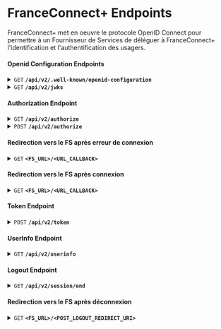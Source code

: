 # FranceConnect+ Endpoints

FranceConnect+ met en oeuvre le protocole OpenID Connect pour permettre à un Fournisseur de Services de déléguer à FranceConnect+ l'identification et l'authentification des usagers.

#### Openid Configuration Endpoints

<details>
 <summary><code>GET</code> <code><b>/api/v2/.well-known/openid-configuration</b></code> </summary>

##### Description

Implémente la requête de `Provider Configuration`

https://openid.net/specs/openid-connect-discovery-1_0.html#ProviderConfigurationRequest

##### Paramètres

> Aucun

##### Réponses

> | code http     | content-type                      |réponse                                                            |
> |---------------|-----------------------------------|---------------------------------------------------------------------|
> | `200`       | `application/json;charset=utf-8`        | Document JSON décrivant la configuration de FranceConnect+ |

##### Exemple d'appel

> ```
> GET /api/v2/.well-known/openid-configuration HTTP/1.1
> Host: auth.integ01.dev-franceconnect.fr
> ```

Configuration FranceConnect+ sur l'environnement d'intégration: 

https://auth.integ01.dev-franceconnect.fr/api/v2/.well-known/openid-configuration

</details>

<details>
 <summary><code>GET</code> <code><b>/api/v2/jwks</b></code> </summary>

##### Description

Liste les clés de signature utilisées par FranceConnect+

##### Paramètres

> Aucun

> | code http     | content-type                      |réponse                                                            |
> |---------------|-----------------------------------|---------------------------------------------------------------------|
> | `200`       | `application/json;charset=utf-8`        | Document JSON décrivant les clés de signature de FranceConnect+ |

##### Exemple d'appel

> ```
> GET /api/v2/jwks HTTP/1.1
> Host: auth.integ01.dev-franceconnect.fr
> ```

Clés FranceConnect+ sur l'environnement d'intégration: 

https://auth.integ01.dev-franceconnect.fr/api/v2/jwks

</details>

#### Authorization Endpoint

<details>
 <summary><code>GET</code> <code><b>/api/v2/authorize</b></code> </summary>

##### Description

Implémente le `Authorization Endpoint` de Openid Connect:

https://openid.net/specs/openid-connect-core-1_0.html#AuthorizationEndpoint

##### Paramètres

> | nom | requis/optionnel | type de données | description |
> |--------|-----------|----------------|------------------------------------------------------|
> | `response_type` | requis | string | `code` |
> | `client_id` | requis | string | `<CLIENT_ID>` Identifiant du FS, communiqué lors de son inscription auprès de FC+ |
> | `redirect_uri` | requis | string |` <FS_URL>%2F<URL_CALLBACK>` Url de retour vers le FS (encodée), communiquée lors de son inscription auprès de FC+ |
> | `acr_values` | requis | string | `eidas2 | eidas3` FranceConnect+ supporte les niveaux eIDAS substantiel et élevé |
> | `scope` | requis | string | `<SCOPES>` Liste des scopes demandés séparés par des espaces (%20 au format unicode dans l'URL) ou des '+' |
> | `claims` | optionnel | string | `<CLAIMS>` Objet JSON encodé décrivant les claims demandés ([Voir spécification Openid Connect](https://openid.net/specs/openid-connect-core-1_0.html#ClaimsParameter)) |
> | `state` | requis | string (minimum 32 caractères) | `<STATE>` Champ obligatoire, généré aléatoirement par le FS, que FC+ renvoie tel quel dans la redirection qui suit l'authentification, pour être ensuite vérifié par le FS. Il est utilisé afin d’empêcher l’exploitation de failles CSRF |
> | `nonce` | requis | string (minimum 32 caractères) | `<NONCE>` Champ obligatoire, généré aléatoirement par le FS que FC renvoie tel quel dans la réponse à l'appel au `Token Endpoint`, pour être ensuite vérifié par le FS. Il est utilisé pour empêcher les attaques par rejeu |
> | `prompt` | optionnel | string | `login` FC+ force une demande de réauthentification avec le FI à chaque connexion |

##### Réponses

> | code http     | content-type                      |réponse                                                            |
> |---------------|-----------------------------------|---------------------------------------------------------------------|
> | `303` (succès)        | `text/html;charset=UTF-8`        | Redirection vers la page de sélection du FI `/api/v2/interaction/{interactionHash}` où {interactionHash} est un hash lié à la session de l'usager |
> | `303` (erreur) | `text/html;charset=UTF-8`        | [Redirection vers le FS après erreur de connexion](#redirection-vers-le-fs-après-erreur-de-connexion) |
> | `400` (mauvais format)| `text/html;charset=UTF-8`        | La page d'erreur avec code `Y000400` est affichée en cas de mauvais format |

##### Exemple d'appel

> ```
> GET /api/v2/authorize?response_type=code&prompt=login&acr_values=eidas2&
> scope=openid+gender+given_name+family_name+email+preferred_username&
> claims=%7B%22id_token%22%3A%7B%22amr%22%3A%7B%22essential%22%3Atrue%7D%7D%7D&
> client_id=6925fb8143c76eded44d32b40c0cb1006065f7f003de52712b78985704f39950&
> redirect_uri=https%3A%2F%2Ffsp1v2.integ01.fcp.fournisseur-de-service.fr%2Foidc-callback&
> state=9ed67ae42fdc5d0a6867a5425a284745f4f73ce8b6edf76e453487aa1b73cc89&
> nonce=7db9b35458f2288bade947791f1c8fa2d02954f8eb7d9909dc68784f7c4aea29 HTTP/1.1
> Host: auth.integ01.dev-franceconnect.fr
> ```

</details>

<details>
 <summary><code>POST</code> <code><b>/api/v2/authorize</b></code> </summary>

##### Description

Implémente le `Authorization Endpoint` de Openid Connect:

https://openid.net/specs/openid-connect-core-1_0.html#AuthorizationEndpoint

##### Entête

> | nom | requis/optionnel | valeur |
> |----------------|--------|-------------------------------------|
> | `Content-Type` | requis | `application/x-www-form-urlencoded` |

##### Body

> | nom | requis/optionnel | type de données | description |
> |--------|-----------|----------------|------------------------------------------------------|
> | `response_type` | requis | string | `code` |
> | `client_id` | requis | string | `<CLIENT_ID>` Identifiant du FS, communiqué lors de son inscription auprès de FC+ |
> | `redirect_uri` | requis | string |`<FS_URL>%2F<URL_CALLBACK>` Url de retour vers le FS (encodée), communiquée lors de son inscription auprès de FC+ |
> | `acr_values` | requis | string | `eidas2 | eidas3` FranceConnect+ supporte les niveaux eIDAS substantiel et élevé |
> | `scope` | requis | string | `<SCOPES>` Liste des scopes demandés séparés par des espaces (%20 au format unicode dans l'URL) ou des '+' |
> | `claims` | optionnel | string | `<CLAIMS>` Objet JSON encodé décrivant les claims demandés ([Voir spécification Openid Connect](https://openid.net/specs/openid-connect-core-1_0.html#ClaimsParameter)) |
> | `state` | requis | string (minimum 32 caractères) | `<STATE>` Champ obligatoire, généré aléatoirement par le FS, que FC+ renvoie tel quel dans la redirection qui suit l'authentification, pour être ensuite vérifié par le FS. Il est utilisé afin d’empêcher l’exploitation de failles CSRF |
> | `nonce` | requis | string (minimum 32 caractères) | `<NONCE>` Champ obligatoire, généré aléatoirement par le FS que FC renvoie tel quel dans la réponse à l'appel au `Token Endpoint`, pour être ensuite vérifié par le FS. Il est utilisé pour empêcher les attaques par rejeu |
> | `prompt` | optionnel | string | `login` FC+ force une demande de réauthentification avec le FI à chaque connexion |

##### Réponses

> | code http     | content-type                      |réponse                                                            |
> |---------------|-----------------------------------|---------------------------------------------------------------------|
> | `303` (succès)        | `text/html;charset=UTF-8`        | Redirection vers la page de recherche des FI `/api/v2/interaction/{interactionHash}` où {interactionHash} est un hash lié à la session de l'usager |
> | `303` (erreur) | `text/html;charset=UTF-8`        | [Redirection vers le FS après erreur de connexion](#redirection-vers-le-fs-après-erreur-de-connexion) |
> | `400` (mauvais format)| `text/html;charset=UTF-8`        | La page d'erreur avec code `Y000400` est affichée en cas de mauvais format |

##### Exemple d'appel

> ```
> POST /api/v2/authorize HTTP/1.1
> Host: auth.integ01.dev-franceconnect.fr
> Content-Type: application/x-www-form-urlencoded
>
> response_type=code&prompt=login&acr_values=eidas2&
> scope=openid+gender+given_name+family_name+email+preferred_username&
> claims=%7B%22id_token%22%3A%7B%22amr%22%3A%7B%22essential%22%3Atrue%7D%7D%7D&
> client_id=6925fb8143c76eded44d32b40c0cb1006065f7f003de52712b78985704f39950&
> redirect_uri=https%3A%2F%2Ffsp1v2.integ01.fcp.fournisseur-de-service.fr%2Foidc-callback&
> state=9ed67ae42fdc5d0a6867a5425a284745f4f73ce8b6edf76e453487aa1b73cc89&
> nonce=7db9b35458f2288bade947791f1c8fa2d02954f8eb7d9909dc68784f7c4aea29
> ```

</details>

#### Redirection vers le FS après erreur de connexion

<details>
 <summary><code>GET</code> <code><b>&lt;FS_URL&gt;/&lt;URL_CALLBACK&gt;</b></code> </summary>

##### Description

Redirection vers le FS après une erreur de connexion.

FranceConnect+ renvoie le code d'erreur, la description de l'erreur et le state.

##### Paramètres

> | nom | requis/optionnel | type de données | description |
> |--------|-----------|----------------|------------------------------------------------------|
> | `error` | requis | string | code d'erreur |
> | `error_description` | requis | string | description de l'erreur |
> | `state` | requis | string (minimum 32 caractères) | `<STATE>` communiqué par par le FS dans l'appel au `Authorization Endpoint`. Cette information est à vérifier par le FS, afin d’empêcher l’exploitation de failles CSRF |

##### Exemple d'appel

Exemple de retour vers le FS de mock

> ```
> GET /oidc-callback?state=9ed67ae42fdc5d0a6867a5425a284745f4f73ce8b6edf76e453487aa1b73cc89
> error_description=User+auth+aborted&error=access_denied HTTP/1.1
> Host: fsp1v2.integ01.fcp.fournisseur-de-service.fr
> ```

</details>


#### Redirection vers le FS après connexion

<details>
 <summary><code>GET</code> <code><b>&lt;FS_URL&gt;/&lt;URL_CALLBACK&gt;</b></code> </summary>

##### Description

Redirection vers le FS après connexion chez le FI.

FranceConnect+ renvoie le code d'autorisation et le state.

##### Paramètres

> | nom | requis/optionnel | type de données | description |
> |--------|-----------|----------------|------------------------------------------------------|
> | `code` | requis | string | `<AUTHZ_CODE>` code d'autorisation à transmettre au `Token Endpoint` |
> | `state` | requis | string (minimum 32 caractères) | `<STATE>` communiqué par par le FS dans l'appel au `Authorization Endpoint`. Cette information est à vérifier par le FS, afin d’empêcher l’exploitation de failles CSRF |

##### Exemple d'appel

Exemple de retour vers le FS de mock

> ```
> GET /oidc-callback?code=_DOF10msXreojwyScrXmfqvwp8q3p1G7ZIzatMj60it&
> state=9ed67ae42fdc5d0a6867a5425a284745f4f73ce8b6edf76e453487aa1b73cc89 HTTP/1.1
> Host: fsp1v2.integ01.fcp.fournisseur-de-service.fr
> ```

</details>

#### Token Endpoint

<details>
 <summary><code>POST</code> <code><b>/api/v2/token</b></code> </summary>

##### Description

Implémente le `Token Endpoint` de Openid Connect:

https://openid.net/specs/openid-connect-core-1_0.html#TokenEndpoint

##### Entête

> | nom | requis/optionnel | valeur |
> |----------------|--------|-------------------------------------|
> | `Content-Type` | requis | `application/x-www-form-urlencoded` |

##### Body

> | nom | requis/optionnel | type de données | description |
> |--------|-----------|----------------|------------------------------------------------------|
> | `grant_type` | requis | string | `authorization_code` |
> | `client_id` | requis | string | `<CLIENT_ID>` Identifiant du FS, communiqué lors de son inscription auprès de FC+ |
> | `client_secret` | requis | string | `<CLIENT_SECRET>` Le secret du FS, communiqué lors de son inscription auprès de FC+ |
> | `redirect_uri` | requis | string |` <FS_URL>%2F<URL_CALLBACK>` Url de retour vers le FS (encodée), communiqué lors de l'appel au `Authorization Endpoint` |
> | `code` | requis | string | `<AUTHZ_CODE>` code d'autorisation fourni par FranceConnect+ après connexion |

##### Réponses

> | code http     | content-type                      |réponse                                                            |
> |---------------|-----------------------------------|---------------------------------------------------------------------|
> | `200`       | `application/json;charset=utf-8`        | La réponse contenant l'access token |
> | `400`       | `application/json;charset=utf-8`        | JSON document décrivant l'origine de l'erreur de format |

##### Format de la réponse en succès

```
{
  'access_token': <ACCESS_TOKEN>,
  'token_type': 'Bearer',
  'expires_in': 60,
  'id_token': <ID_TOKEN>
}
```

Voir le format de l'[id_token](../doc_fs.md#id_token).

</details>

#### UserInfo Endpoint

<details>
 <summary><code>GET</code> <code><b>/api/v2/userinfo</b></code> </summary>

##### Description

Implémente le `UserInfo Endpoint` de Openid Connect:

https://openid.net/specs/openid-connect-core-1_0.html#UserInfo

##### Entête

> | nom | requis/optionnel | valeur |
> |----------------|--------|-------------------------------------|
> | `Authorization` | requis | `Bearer <ACCESS_TOKEN>` où `<ACCESS_TOKEN>` a été communiqué par le `Token Endpoint` |

##### Paramètres

> Aucun

##### Réponses

> | code http     | content-type                      |réponse                                                            |
> |---------------|-----------------------------------|---------------------------------------------------------------------|
> | `200`       | `application/jwt`                   | JSON Web Token contenant les claims transmis par le FI  |
> | `400`       | `application/json;charset=utf-8`    | JSON document décrivant l'origine de l'erreur de format |

Voir le format de [userinfo](../doc_fs.md#userinfo).

</details>

#### Logout Endpoint

<details>
 <summary><code>GET</code> <code><b>/api/v2/session/end</b></code> </summary>

##### Description

Implémente le `Logout Endpoint` de Openid Connect:

http://openid.net/specs/openid-connect-session-1_0.html#RPLogout

:warning: Cet appel doit être réalisé via une redirection dans le navigateur de l'usager, afin d'expirer les cookies de session FranceConnect+ et FI.

##### Paramètres

> | nom | requis/optionnel | type de données | description |
> |--------|-----------|----------------|------------------------------------------------------|
> | `id_token_hint` | requis | string | JWT renvoyé par le endpoint `Token Endpoint` |
> | `state` | requis | string | `<STATE>` Champ obligatoire, généré aléatoirement par le FS, que FC+ renvoie tel quel dans la redirection qui suit la déconnexion, pour être ensuite vérifié par le FS. Il est utilisé afin d’empêcher l’exploitation de failles CSRF |
> | `post_logout_redirect_uri` | requis | string | `<POST_LOGOUT_REDIRECT_URI>` L'URL de redirection vers le FS après la déconnexion à FranceConnect+ |

##### Réponses

> | code http     | content-type                      |réponse                                                            |
> |---------------|-----------------------------------|-------------------------------------------------------------------|
> | `303`         | `text/html;charset=UTF-8`         | Redirection vers le FI pour déconnexion, puis [redirection vers le FS après déconnexion](#redirection-vers-le-fs-après-déconnexion) |

##### Exemple d'appel

> ```
> GET /api/v2/session/end?id_token_hint=eyJhbGciOiJIUzI1NiIsInR5cCI6IkpXVCJ9.eyJzdWIiOiI3MDRlMDI0Mj
> I5MDE1ZDJiZDQ3ZjdhNWU1YWIwNWIzNWM4MzM2YWI0MDNjMzgwMjI5ODVmOGNmYWRjODZmZTkxIiwiYW1yIjpbInB3ZCJdLCJ
> hdXRoX3RpbWUiOjE2Njg1MzAzMjYsImFjciI6ImVpZGFzMSIsIm5vbmNlIjoiYWZjODFmZGExZmJiNmQzYzg3NmFmNzVjNzM3
> YTEzMDdhMWIyOWJhMDg3M2VmYTA1OWU0NTM1ZDEyMmM5ZGI1YSIsImF0X2hhc2giOiJJVEJTV1J2NW1HRmxxTGQ0Sm5nbnRnI
> iwiYXVkIjoiNjkyNWZiODE0M2M3NmVkZWQ0NGQzMmI0MGMwY2IxMDA2MDY1ZjdmMDAzZGU1MjcxMmI3ODk4NTcwNGYzOTk1MC
> IsImV4cCI6MTY2ODUzMDM4NiwiaWF0IjoxNjY4NTMwMzI2LCJpc3MiOiJodHRwczovL2ZjYS5pbnRlZzAxLmRldi1hZ2VudGN
> vbm5lY3QuZnIvYXBpL3YyIn0.hg1n4WJbzZECwz4VldAybXYreEXJ4fxpSWqDs9V4tTk&
> state=3b7bd7fb38ccab89864563f17a89c4cb3bd400164ce828b4cfc2cb01ce8ed9da&
> post_logout_redirect_uri=https%3A%2F%2Ffsa1v2.integ01.dev-agentconnect.fr%2Flogout-callback HTTP/1.1
> Host: auth.integ01.dev-franceconnect.fr
> ```

</details>

#### Redirection vers le FS après déconnexion

<details>
 <summary><code>GET</code> <code><b>&lt;FS_URL&gt;/&lt;POST_LOGOUT_REDIRECT_URI&gt;</b></code> </summary>

##### Description

Redirection vers le FS après déconnexion.

FranceConnect+ renvoie le state communiqué par le FS lors de la demande de déconnexion.

##### Paramètres

> | nom | requis/optionnel | type de données | description |
> |--------|-----------|----------------|------------------------------------------------------|
> | `state` | requis | string (minimum 32 caractères) | `<STATE>` communiqué par par le FS dans l'appel au `Logout Endpoint`. Cette information est à vérifier par le FS, afin d’empêcher l’exploitation de failles CSRF |

##### Exemple d'appel

Exemple de retour vers le FS de mock à déconnexion

> ```
> GET /logout-callback?state=3b7bd7fb38ccab89864563f17a89c4cb3bd400164ce828b4cfc2cb01ce8ed9da HTTP/1.1
> Host: fsp1v2.integ01.fcp.fournisseur-de-service.fr
> ```

</details>